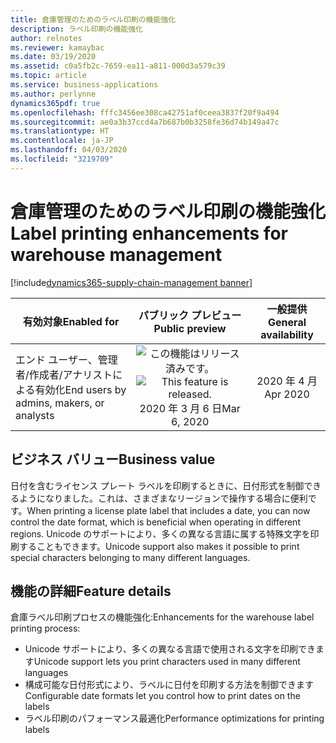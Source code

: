 ```yaml
---
title: 倉庫管理のためのラベル印刷の機能強化
description: ラベル印刷の機能強化
author: relnotes
ms.reviewer: kamaybac
ms.date: 03/19/2020
ms.assetid: c0a5fb2c-7659-ea11-a811-000d3a579c39
ms.topic: article
ms.service: business-applications
ms.author: perlynne
dynamics365pdf: true
ms.openlocfilehash: fffc3456ee308ca42751af0ceea3837f20f9a494
ms.sourcegitcommit: ae0a3b37ccd4a7b687b0b3258fe36d74b149a47c
ms.translationtype: HT
ms.contentlocale: ja-JP
ms.lasthandoff: 04/03/2020
ms.locfileid: "3219709"
---
```

# <a name="label-printing-enhancements-for-warehouse-management"></a><span data-ttu-id="df4c2-103">倉庫管理のためのラベル印刷の機能強化</span><span class="sxs-lookup"><span data-stu-id="df4c2-103">Label printing enhancements for warehouse management</span></span>
[!include[dynamics365-supply-chain-management banner](../includes/dynamics365-supply-chain-management.md)]

| <span data-ttu-id="df4c2-104">有効対象</span><span class="sxs-lookup"><span data-stu-id="df4c2-104">Enabled for</span></span>    |  <span data-ttu-id="df4c2-105">パブリック プレビュー</span><span class="sxs-lookup"><span data-stu-id="df4c2-105">Public preview</span></span> | <span data-ttu-id="df4c2-106">一般提供</span><span class="sxs-lookup"><span data-stu-id="df4c2-106">General availability</span></span> | 
| ---------- | :----------: |:----------: |
|<span data-ttu-id="df4c2-107">エンド ユーザー、管理者/作成者/アナリストによる有効化</span><span class="sxs-lookup"><span data-stu-id="df4c2-107">End users by admins, makers, or analysts</span></span>|<span data-ttu-id="df4c2-108">![この機能はリリース済みです。](/dynamics365-release-plan/media/green-checkmark.png "この機能はリリース済みです。")</span><span class="sxs-lookup"><span data-stu-id="df4c2-108">![This feature is released.](/dynamics365-release-plan/media/green-checkmark.png "This feature is released.")</span></span> <span data-ttu-id="df4c2-109">2020 年 3 月 6 日</span><span class="sxs-lookup"><span data-stu-id="df4c2-109">Mar 6, 2020</span></span>| <span data-ttu-id="df4c2-110">2020 年 4 月</span><span class="sxs-lookup"><span data-stu-id="df4c2-110">Apr 2020</span></span>|


## <a name="business-value"></a><span data-ttu-id="df4c2-111">ビジネス バリュー</span><span class="sxs-lookup"><span data-stu-id="df4c2-111">Business value</span></span>
<!-- bv start -->
<span data-ttu-id="df4c2-112">日付を含むライセンス プレート ラベルを印刷するときに、日付形式を制御できるようになりました。これは、さまざまなリージョンで操作する場合に便利です。</span><span class="sxs-lookup"><span data-stu-id="df4c2-112">When printing a license plate label that includes a date, you can now control the date format, which is beneficial when operating in different regions.</span></span> <span data-ttu-id="df4c2-113">Unicode のサポートにより、多くの異なる言語に属する特殊文字を印刷することもできます。</span><span class="sxs-lookup"><span data-stu-id="df4c2-113">Unicode support also makes it possible to print special characters belonging to many different languages.</span></span>
  
<!-- bv end -->



## <a name="feature-details"></a><span data-ttu-id="df4c2-114">機能の詳細</span><span class="sxs-lookup"><span data-stu-id="df4c2-114">Feature details</span></span>
<!--feature detail start -->
<span data-ttu-id="df4c2-115">倉庫ラベル印刷プロセスの機能強化:</span><span class="sxs-lookup"><span data-stu-id="df4c2-115">Enhancements for the warehouse label printing process:</span></span>

- <span data-ttu-id="df4c2-116">Unicode サポートにより、多くの異なる言語で使用される文字を印刷できます</span><span class="sxs-lookup"><span data-stu-id="df4c2-116">Unicode support lets you print characters used in many different languages</span></span>
- <span data-ttu-id="df4c2-117">構成可能な日付形式により、ラベルに日付を印刷する方法を制御できます</span><span class="sxs-lookup"><span data-stu-id="df4c2-117">Configurable date formats let you control how to print dates on the labels</span></span>
- <span data-ttu-id="df4c2-118">ラベル印刷のパフォーマンス最適化</span><span class="sxs-lookup"><span data-stu-id="df4c2-118">Performance optimizations for printing labels</span></span> 

<!--feature detail end -->









